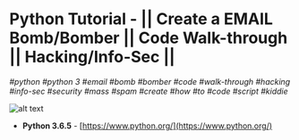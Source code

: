# Python Tutorial - || Create a EMAIL Bomb/Bomber || Code Walk-through || Hacking/Info-Sec ||

*#python* *#python 3* *#email* *#bomb* *#bomber* *#code* *#walk-through* *#hacking* *#info-sec* *#security* *#mass* *#spam* *#create*
*#how* *#to* *#code* *#script* *#kiddie*


![alt text](https://raw.githubusercontent.com/ncorbuk/Python---Email-Bomber/master/Email-Bomber%20v1.0%20Picture.jpg)



* **Python 3.6.5** - [https://www.python.org/](https://www.python.org/)
